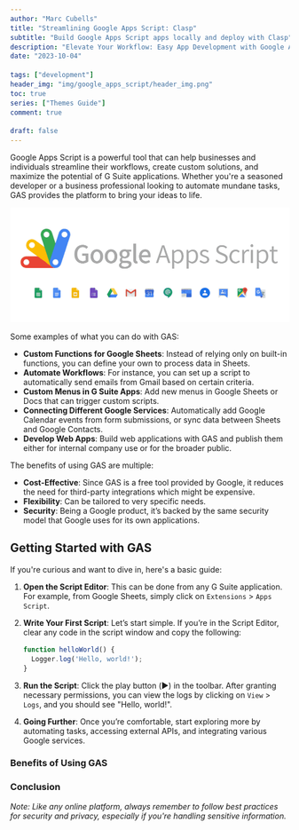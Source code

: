 ```yaml
---
author: "Marc Cubells"
title: "Streamlining Google Apps Script: Clasp"
subtitle: "Build Google Apps Script apps locally and deploy with Clasp"
description: "Elevate Your Workflow: Easy App Development with Google Apps Script"
date: "2023-10-04"

tags: ["development"]
header_img: "img/google_apps_script/header_img.png"
toc: true
series: ["Themes Guide"]
comment: true

draft: false
---
```


Google Apps Script is a powerful tool that can help businesses and individuals streamline their workflows, create custom solutions, and maximize the potential of G Suite applications. Whether you're a seasoned developer or a business professional looking to automate mundane tasks, GAS provides the platform to bring your ideas to life.

![Google_Apps_Script](featured-image.png)

Some examples of what you can do with GAS:

- **Custom Functions for Google Sheets**: Instead of relying only on built-in functions, you can define your own to process data in Sheets.
- **Automate Workflows**: For instance, you can set up a script to automatically send emails from Gmail based on certain criteria.
- **Custom Menus in G Suite Apps**: Add new menus in Google Sheets or Docs that can trigger custom scripts.
- **Connecting Different Google Services**: Automatically add Google Calendar events from form submissions, or sync data between Sheets and Google Contacts.
- **Develop Web Apps**: Build web applications with GAS and publish them either for internal company use or for the broader public.

The benefits of using GAS are multiple:

- **Cost-Effective**: Since GAS is a free tool provided by Google, it reduces the need for third-party integrations which might be expensive.
- **Flexibility**: Can be tailored to very specific needs.
- **Security**: Being a Google product, it’s backed by the same security model that Google uses for its own applications.

## Getting Started with GAS

If you're curious and want to dive in, here's a basic guide:

1. **Open the Script Editor**: This can be done from any G Suite application. For example, from Google Sheets, simply click on `Extensions` > `Apps Script`.
2. **Write Your First Script**: Let’s start simple. If you’re in the Script Editor, clear any code in the script window and copy the following:

    ```javascript
    function helloWorld() {
      Logger.log('Hello, world!');
    }
    ```

3. **Run the Script**: Click the play button (▶️) in the toolbar. After granting necessary permissions, you can view the logs by clicking on `View` > `Logs`, and you should see "Hello, world!".

4. **Going Further**: Once you’re comfortable, start exploring more by automating tasks, accessing external APIs, and integrating various Google services.

### **Benefits of Using GAS**



### **Conclusion**



_Note: Like any online platform, always remember to follow best practices for security and privacy, especially if you're handling sensitive information._
